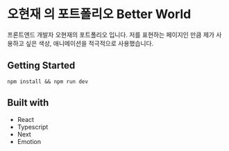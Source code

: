 # 오현재 의 포트폴리오 Better World
프론트엔드 개발자 오현재의 포트폴리오 입니다. 저를 표현하는 페이지인 만큼 제가 사용하고 싶은 색상, 애니메이션을 적극적으로 사용했습니다.

## Getting Started
```
npm install && npm run dev
```
## Built with
- React
- Typescript
- Next
- Emotion
